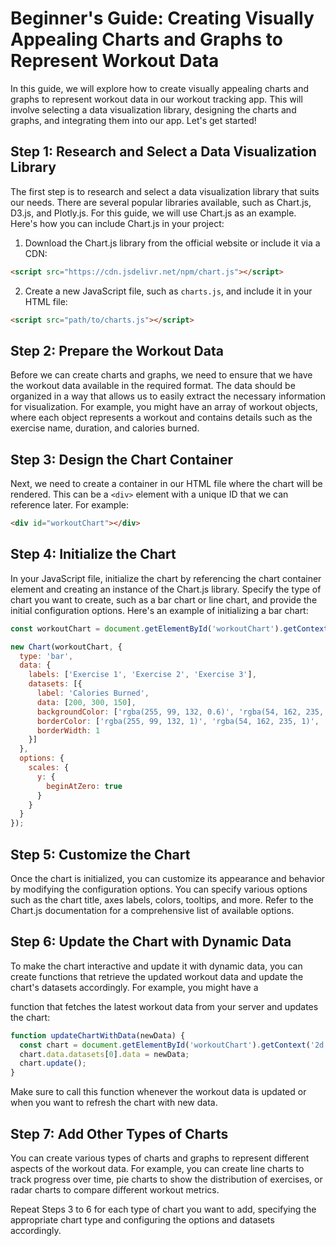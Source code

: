 # Beginner's Guide: Creating Visually Appealing Charts and Graphs to Represent Workout Data

In this guide, we will explore how to create visually appealing charts and graphs to represent workout data in our workout tracking app. This will involve selecting a data visualization library, designing the charts and graphs, and integrating them into our app. Let's get started!

## Step 1: Research and Select a Data Visualization Library

The first step is to research and select a data visualization library that suits our needs. There are several popular libraries available, such as Chart.js, D3.js, and Plotly.js. For this guide, we will use Chart.js as an example. Here's how you can include Chart.js in your project:

1. Download the Chart.js library from the official website or include it via a CDN:
```html
<script src="https://cdn.jsdelivr.net/npm/chart.js"></script>
```

2. Create a new JavaScript file, such as `charts.js`, and include it in your HTML file:
```html
<script src="path/to/charts.js"></script>
```

## Step 2: Prepare the Workout Data

Before we can create charts and graphs, we need to ensure that we have the workout data available in the required format. The data should be organized in a way that allows us to easily extract the necessary information for visualization. For example, you might have an array of workout objects, where each object represents a workout and contains details such as the exercise name, duration, and calories burned.

## Step 3: Design the Chart Container

Next, we need to create a container in our HTML file where the chart will be rendered. This can be a `<div>` element with a unique ID that we can reference later. For example:
```html
<div id="workoutChart"></div>
```

## Step 4: Initialize the Chart

In your JavaScript file, initialize the chart by referencing the chart container element and creating an instance of the Chart.js library. Specify the type of chart you want to create, such as a bar chart or line chart, and provide the initial configuration options. Here's an example of initializing a bar chart:
```javascript
const workoutChart = document.getElementById('workoutChart').getContext('2d');

new Chart(workoutChart, {
  type: 'bar',
  data: {
    labels: ['Exercise 1', 'Exercise 2', 'Exercise 3'],
    datasets: [{
      label: 'Calories Burned',
      data: [200, 300, 150],
      backgroundColor: ['rgba(255, 99, 132, 0.6)', 'rgba(54, 162, 235, 0.6)', 'rgba(75, 192, 192, 0.6)'],
      borderColor: ['rgba(255, 99, 132, 1)', 'rgba(54, 162, 235, 1)', 'rgba(75, 192, 192, 1)'],
      borderWidth: 1
    }]
  },
  options: {
    scales: {
      y: {
        beginAtZero: true
      }
    }
  }
});
```

## Step 5: Customize the Chart

Once the chart is initialized, you can customize its appearance and behavior by modifying the configuration options. You can specify various options such as the chart title, axes labels, colors, tooltips, and more. Refer to the Chart.js documentation for a comprehensive list of available options.

## Step 6: Update the Chart with Dynamic Data

To make the chart interactive and update it with dynamic data, you can create functions that retrieve the updated workout data and update the chart's datasets accordingly. For example, you might have a

 function that fetches the latest workout data from your server and updates the chart:

```javascript
function updateChartWithData(newData) {
  const chart = document.getElementById('workoutChart').getContext('2d');
  chart.data.datasets[0].data = newData;
  chart.update();
}
```

Make sure to call this function whenever the workout data is updated or when you want to refresh the chart with new data.

## Step 7: Add Other Types of Charts

You can create various types of charts and graphs to represent different aspects of the workout data. For example, you can create line charts to track progress over time, pie charts to show the distribution of exercises, or radar charts to compare different workout metrics.

Repeat Steps 3 to 6 for each type of chart you want to add, specifying the appropriate chart type and configuring the options and datasets accordingly.

